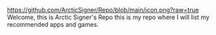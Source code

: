 https://github.com/ArcticSigner/Repo/blob/main/icon.png?raw=true
Welcome, this is Arctic Signer's Repo this is my repo where I will list my recommended apps and games.
